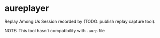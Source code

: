 # aureplayer

Replay Among Us Session recorded by (TODO: publish replay capture tool).

NOTE: This tool hasn't compatibility with `.aurp` file